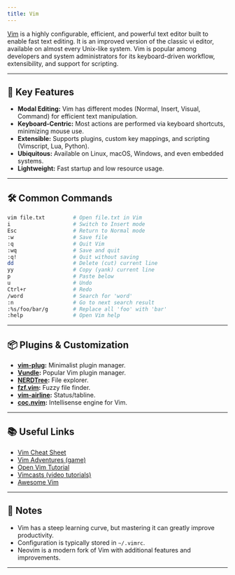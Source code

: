 ```yaml
---
title: Vim
---
```


[Vim](https://www.vim.org/) is a highly configurable, efficient, and powerful text editor built to enable fast text editing. It is an improved version of the classic vi editor, available on almost every Unix-like system. Vim is popular among developers and system administrators for its keyboard-driven workflow, extensibility, and support for scripting.

---

## 🌟 Key Features

- **Modal Editing:** Vim has different modes (Normal, Insert, Visual, Command) for efficient text manipulation.
- **Keyboard-Centric:** Most actions are performed via keyboard shortcuts, minimizing mouse use.
- **Extensible:** Supports plugins, custom key mappings, and scripting (Vimscript, Lua, Python).
- **Ubiquitous:** Available on Linux, macOS, Windows, and even embedded systems.
- **Lightweight:** Fast startup and low resource usage.

---

## 🛠️ Common Commands

```sh
vim file.txt         # Open file.txt in Vim
i                    # Switch to Insert mode
Esc                  # Return to Normal mode
:w                   # Save file
:q                   # Quit Vim
:wq                  # Save and quit
:q!                  # Quit without saving
dd                   # Delete (cut) current line
yy                   # Copy (yank) current line
p                    # Paste below
u                    # Undo
Ctrl+r               # Redo
/word                # Search for 'word'
:n                   # Go to next search result
:%s/foo/bar/g        # Replace all 'foo' with 'bar'
:help                # Open Vim help
```

---

## 📦 Plugins & Customization

- **[vim-plug](https://github.com/junegunn/vim-plug):** Minimalist plugin manager.
- **[Vundle](https://github.com/VundleVim/Vundle.vim):** Popular Vim plugin manager.
- **[NERDTree](https://github.com/preservim/nerdtree):** File explorer.
- **[fzf.vim](https://github.com/junegunn/fzf.vim):** Fuzzy file finder.
- **[vim-airline](https://github.com/vim-airline/vim-airline):** Status/tabline.
- **[coc.nvim](https://github.com/neoclide/coc.nvim):** Intellisense engine for Vim.

---

## 📚 Useful Links

- [Vim Cheat Sheet](https://vim.rtorr.com/)
- [Vim Adventures (game)](https://vim-adventures.com/)
- [Open Vim Tutorial](https://openvim.com/)
- [Vimcasts (video tutorials)](http://vimcasts.org/)
- [Awesome Vim](https://github.com/akrawchyk/awesome-vim)

---

## 📝 Notes

- Vim has a steep learning curve, but mastering it can greatly improve productivity.
- Configuration is typically stored in `~/.vimrc`.
- Neovim is a modern fork of Vim with additional features and improvements.

---
